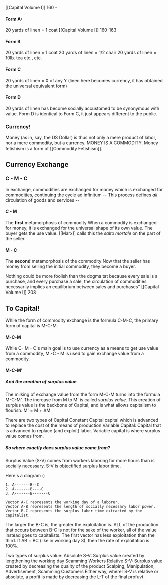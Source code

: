 [[Capital Volume I]] 160 - 

#### Form A: 
20 yards of linen = 1 coat
	[[Capital Volume I]] 160-163

#### Form B
20 yards of linen = 1 coat
20 yards of linen = 1/2 chair
20 yards of linen = 10lb. tea
etc., etc.

#### Form C
20 yards of linen = X of any Y
(linen here becomes currency, it has obtained the universal equivalent form)

#### Form D
20 yards of linen has become socially accustomed to be synonymous with value. Form D is identical to Form C, it just appears different to the public.

### Currency!
Money (as in, say, the US Dollar) is thus not only a mere product of labor, nor a mere commodity, but a currency. MONEY IS A COMMODITY. 
Money fetishism is a form of [[Commodity Fetishism]].

## Currency Exchange
### C - M - C
In exchange, commodities are exchanged for money which is exchanged for commodities, continuing the cycle ad infinitum
-- This process defines *all* circulation of goods and services --

#### C - M
The **first** metamorphosis of commodity
When a commodity is exchanged for money, it is exchanged for the universal shape of its own value. The buyer gets the use value.
	[[Marx]] calls this the *salto mortale* on the part of the seller.

#### M - C
The **second** metamorphosis of the commodity
Now that the seller has money from selling the initial commodity, they become a buyer.

Nothing could be more foolish than the dogma tat because every sale is a purchase, and every purchase a sale, the circulation of commodities necessarily implies an equilibrium between sales and purchases" [[Capital Volume I]] 208

## To Capital!

While the form of commodity exchange is the formula C-M-C, the primary form of capital is M-C-M.

#### M-C-M
While C- M - C's main goal is to use currency as a means to get use value from a commodity, M -C - M is used to gain exchange value from a commodity. 

#### M-C-M'
##### And the creation of *surplus value*
The milking of exchange value from the form M-C-M turns into the formula M-C-M'. The increase from M to M' is called *surplus value.* This creation of surplus value is the backbone of Capital, and is what allows capitalism to flourish.
	M' = M + ΔM

There are two types of Capital
	Constant Capital capital which is advanced to replace the cost of the means of production
	Variable Capital: Capital that is advanced to replace (and exploit) labor. Variable capital is where surplus value comes from. 

##### So where exactly does surplus value come from?
Surplus Value (S-V) comes from workers laboring for more hours than is socially necessary. S-V is objectified surplus labor time. 

Here's a diagram :)
~~~
1. A-------B--C
2. A-------B----C
3. A-------B-------C

Vector A-C represents the working day of a laborer.
Vector A-B represents the length of socially necessary labor power.
Vector B-C represents the surplus labor time extracted by the capitalist.
~~~

The larger the B-C is, the greater the exploitation is. 
ALL of the production that occurs between B-C is not for the sake of the worker, all of the value instead goes to capitalists. The first vector has less exploitation than the third.
	If AB = BC (like in working day 3), then the rate of exploitation is 100%.

Two types of surplus value:
	Absolute S-V: Surplus value created by lengthening the working day
		Scamming Workers
	Relative S-V: Surplus value created by decreasing the quality of the product
		Scalping, Manipulation, Advertisement, Scamming Customers
Either way, wherer S-V is relative or absolute, a profit is made by decreasing the L-T of the final profuvt.



